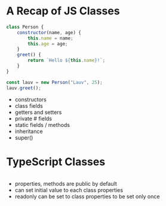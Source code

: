 # A Recap of JS Classes

```js
class Person {
    constructor(name, age) {
        this.name = name;
        this.age = age;
    }
    greet() {
        return `Hello ${this.name}!`;
    }
}

const lauv = new Person("Lauv", 25);
lauv.greet();
```

-   constructors
-   class fields
-   getters and setters
-   private # fields
-   static fields / methods
-   inheritance
-   super()

# TypeScript Classes

```typescript

```

-   properties, methods are public by default
-   can set initial value to each class properties
-   readonly can be set to class properties to be set only once

